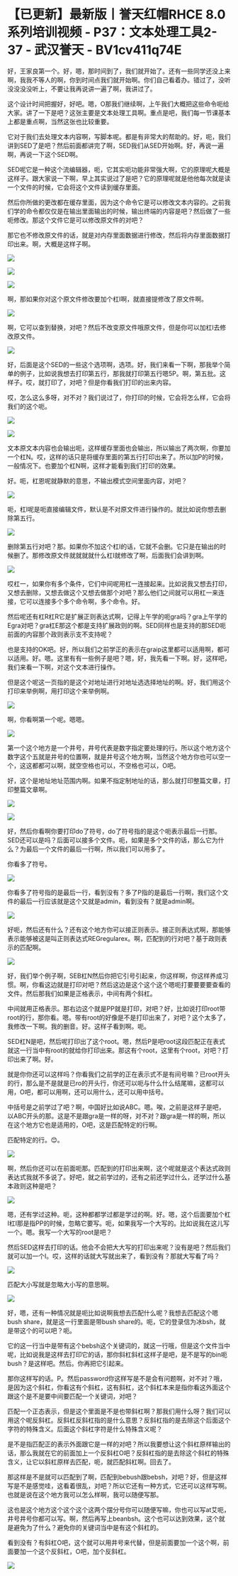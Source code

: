 # 【已更新】最新版丨誉天红帽RHCE 8.0系列培训视频 - P37：文本处理工具2-37 - 武汉誉天 - BV1cv411q74E

好，王家良第一个。好，嗯，那时间到了，我们就开始了。还有一些同学还没上来啊，我我不等人的啊，你到时间点我们就开始啊。你们自己看着办。错过了，没听没没没没听上，不要让我再说讲一遍了啊，我讲过了。

这个设计时间把握好，好吧。嗯，O那我们继续啊，上午我们大概把这些命令呃给大家。讲了一下是吧？这张主要是文本处理工具啊。重点是吧，我们每一节课基本上都是重点啊，当然这张也比较重要。

它对于我们去处理文本内容啊，写脚本呢。都是有非常大的帮助的。好，呃，我们讲到SED了是吧？然后前面都讲完了啊，SED我们从SED开始啊。好，再说一遍啊，再说一下这个SED啊。

SED呢它是一种这个流编辑器，呃，它其实呃功能非常强大啊，它的原理呢大概是这样子。跟大家说一下啊，早上其实说过了是吧？它的原理呢就是他他每次就是读一个文件的时候，它会将这个文件读到缓存里面。

然后你所做的更改都在缓存里面，因为这个命令它是可以修改文本内容的。之前我们学的命令都仅仅是在输出里面输出的时候，输出终端的内容是吧？然后做了一些呃修改。那这个文件它是可以修改原文件的对吧？

那它也不修改原文件的话，就是对内存里面数据进行修改，然后将内存里面数据打印出来。啊，大概是这样子啊。

![](img/284624387c77a1d86226e42aec60b69b_1.png)

![](img/284624387c77a1d86226e42aec60b69b_2.png)

![](img/284624387c77a1d86226e42aec60b69b_3.png)

啊，那如果你对这个原文件修改要加个杠I啊，就直接提修改了原文件啊。

![](img/284624387c77a1d86226e42aec60b69b_5.png)

啊，它可以查到替换，对吧？然后不改变原文件哦原文件，但是你可以加杠I去修改原文件。

![](img/284624387c77a1d86226e42aec60b69b_7.png)

好，后面是这个SED的一些这个选项啊，选项。好，我们来看一下啊，那我举个简单的例子，比如说我想去打印第五行，那我就打印第五行嗯5P。啊，第五批。这样子。哎，就打印了，对吧？但是你看我们打印的出来内容。

哎，怎么这么多呀，对不对？我们说过了，你打印的时候，它会将怎么样，它会将我们的这个呃。

![](img/284624387c77a1d86226e42aec60b69b_9.png)

![](img/284624387c77a1d86226e42aec60b69b_10.png)

文本原文本内容也会输出呃，这样缓存里面也会输出，所以输出了两次啊，你要加一个杠N。哎，这样的话只是将缓存里面的第五行打印出来了。所以加P的时候，一般情况下。也要加个杠N啊，这样才能看到我们打印的效果。

好。呃，杠恩呢就静默的意思，不输出模式空间里面内容，对吧？

![](img/284624387c77a1d86226e42aec60b69b_12.png)

呃，杠I呢是呃直接编辑文件，默认是不对原文件进行操作的。就比如说你想去删除第五行。

![](img/284624387c77a1d86226e42aec60b69b_14.png)

删除第五行对吧？那。如果你不加这个杠I的话，它就不会删。它只是在输出的时候删了。那修改原文件就就就就什么杠I就修改了啊，后面我们会讲到啊。



![](img/284624387c77a1d86226e42aec60b69b_16.png)

哎杠一，如果你有多个条件，它们中间呢用杠一连接起来。比如说我又想去打印，又想去删除，又想去做这个又想去做那个对吧？那么他们之间就可以用杠一来连接，它可以连接多个多个命令啊，多个命令。好。

然后呢还有杠R杠R它是扩展正则表达式啊，记得上午学的呃gra吗？gra上午学的Egra对吧？gra杠E那这个都是支持扩展政则的啊。SED同样也是支持的那SED呃前面的内容那个政则表示支不支持呢？

也是支持的OK吧。好，所以我们之前学正的表示在graip这里都可以适用啊，都可以适用。好。嗯。这里有有一些例子是吧？嗯，好，我先看一下啊。好，这样吧，我们来看一下啊，对这个文本进行操作。

但是这个呢这一页指的是这个对地址进行对地址选选择地址的啊。好，我们用这个打印来举例啊，用打印这个来举例啊。



![](img/284624387c77a1d86226e42aec60b69b_18.png)

啊，你看啊第一个呢。嗯嗯。

![](img/284624387c77a1d86226e42aec60b69b_20.png)

第一个这个地方是一个井号，井号代表是数字指定要处理的行。所以这个地方这个数字这个五就是井号的位置啊，就是井号这个地方啊，当然这个地方你也可以空一个，这这都都可以啊，就空空格也可以，不空格也可以，O吧。

好，这个是地址地址范围内啊。如果不指定制地址的话，那么就打印整篇文章，打印整篇文章啊。

![](img/284624387c77a1d86226e42aec60b69b_22.png)

![](img/284624387c77a1d86226e42aec60b69b_23.png)

好，然后你看啊你要打印do了符号，do了符号指的是这个呃表示最后一行那。SED还可以是吗？后面可以接多个文件。呃，如果是多个文件的话，那么它为什么？为最后一个文件的最后一行啊，所以我们可以用多了。

你看多了符号。

![](img/284624387c77a1d86226e42aec60b69b_25.png)

你看多了符号指的是最后一行，看到没有？多了P指的是最后一行啊，我们这个文件的最后一行应该就是这个又就是admin，看到没有？就是admin啊。



![](img/284624387c77a1d86226e42aec60b69b_27.png)

好呃，然后还有什么？还有这个地方你可以接正则表示。接正则表达式啊，那能够表示能够被这是叫正则表达式REGregularex。啊，匹配到的行对吧？基于政则表示的匹配啊。



![](img/284624387c77a1d86226e42aec60b69b_29.png)

好，我们举个例子啊，SEB杠N然后你把它引号引起来，你这样啊，你这样养成习惯。啊，你看这边就是打印对吧？然后这边是这个这个这个嗯呃打要要要要查看的文件。然后那我们如果是正格表示，中间有两个斜杠。

中间就用正格表示。那右边这个就是PP就是打印，对吧？好，比如说打印root带root的行，那你看。嗯。带有root的好像是不是打印出来了，对吧？这个太多了，我修改一下啊。我的删音。好。这样子看到啊。呃。

SED杠N是吧，然后呢打印出了这个root。嗯，然后P是吧root这段匹配正在表式就这一行当中有root的就给你打印出来。那这有个root，这里有个root，对吧？打印出来了啊。好。

就是你你还可以这样吗？你看我们之前学的正在表示式不是有间号嘛？已root开头的行，那么是不是就是已ro的开头行，你还可以呃与什么什么结尾嘛，这都可以用，O吧，都可以用啊，还可以用什么，还可以用中括号。

中括号是之前学过了吧？啊，中国好比如说ABC。嗯。唉，之前是这样子是吧，以ABC开头的那。这是不是跟gra是一样的呀，对不对？跟gra是一样的啊，所以在这个地方它也是适用的，O吧，这是匹配特定的行啊。

匹配特定的行。😊。

![](img/284624387c77a1d86226e42aec60b69b_31.png)

啊，然后你还可以在前面呃那。匹配到的打印出来啊，这个呢就是这个表达式政则表达式我就不多说了。好吧，就之前学过的，还有之前还学过什么，还学过什么基本政则这种是吧？



![](img/284624387c77a1d86226e42aec60b69b_33.png)

嗯，还有学过这种。呃，这种都都学过都是学过的啊。好。嗯，这个后面要加个杠I杠I那是指PP的时候，忽略它要写。呃，如果我写一个大写的。比如说我在这儿写一个。嗯。我写一个大写的root是吧？

然后SED这样去打印的话。他会不会把大大写的打印出来呢？没有是吧？然后我们就可以加一个I。哎，这样的话就大写就出来了，看到没有？那就大写看了吗？



![](img/284624387c77a1d86226e42aec60b69b_35.png)

匹配大小写就是忽略大小写的意思啊。

![](img/284624387c77a1d86226e42aec60b69b_37.png)

好，嗯，还有一种情况就是呃比如说啊我想去匹配什么呢？我想去匹配这个嗯bush share，就是这一行里面是带bush share的。呃，它的登录信为冰bsh，就是带这个的可以吧？呃。

它的这一行当中是带有这个bebsh这个关键词的，就这一行哦，但是这个文件当中呢，比如说我是这样去打印它的话，那你斜杠斜杠这样子是吧，是不是写的bin呃bush？是这样吧。然后。你再把它引起来。

那你这样写的话。P。然后password你这样写是不是会有问题啊，对不对？哦，是因为这个斜杠，你看这有个斜杠，这有斜杠，这个斜杠本来是指你看这外面这个跟这个是不是要中间要匹配一个关键词，对吧？

匹配一个正态表示，但是这个里面是不是也带斜杠啊？那我们用什么呀？我们可以用这个呢反斜杠。反斜杠反斜杠指的是什么意思？反斜杠指的是去除这个后面这个字符的特殊含义。后面这个斜杠字符是什么特殊含义呢？

是不是指匹配正的表示外面跟它是一样的对吧？所以我要想让这个斜杠原样输出的话，那么我就在它的前面加上一个反斜杠O吧？反斜杠指的是去除这个斜杠的特殊含义，让它以斜杠原样去匹配，呃，就匹配斜杠啊。回去了。

那这样是不是就可以匹配到了啊，匹配到bebush跟bebsh，对吧？好，但是这样写是不是感觉哇，这看着很乱，对吧？所以它还有一种方式，它还可以这样写啊。也就是说在这个地方我可以怎么样啊，我可以随便写那。

这也是这个地方这个这个这个这两个摆分号你可以随便写嘛，你也可以写at艾呃，井号井号你都可以写。啊，然后再写上beanbsh。这个也可以达到效果，这个就是避免为了什么？避免你的关键词当中是有这个斜杠的。

看到没有？有斜杠O吧，这个就可以用井号来代替，但是前面要加一个这个啊，前面要加一个这个反斜杠，O吧，加个反斜杠。



![](img/284624387c77a1d86226e42aec60b69b_39.png)